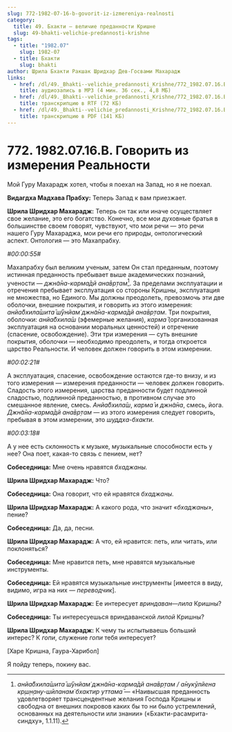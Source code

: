 ```yaml
---
slug: 772-1982-07-16-b-govorit-iz-izmereniya-realnosti
category:
  title: 49. Бхакти — величие преданности Кришне
  slug: 49-bhakti-velichie-predannosti-krishne
tags:
  - title: "1982.07"
    slug: 1982-07
  - title: Бхакти
    slug: bhakti
author: Шрила Бхакти Ракшак Шридхар Дев-Госвами Махарадж
links:
  - href: /dl/49._Bhakti--velichie_predannosti_Krishne/772_1982.07.16.B_SridharMj_Govorit_iz_izmerenija_Realnosti.mp3
    title: аудиозапись в MP3 (4 мин. 36 сек., 4,8 МБ)
  - href: /dl/49._Bhakti--velichie_predannosti_Krishne/772_1982.07.16.B_SridharMj_Govorit_iz_izmerenija_Realnosti.rtf
    title: транскрипцию в RTF (72 КБ)
  - href: /dl/49._Bhakti--velichie_predannosti_Krishne/772_1982.07.16.B_SridharMj_Govorit_iz_izmerenija_Realnosti.pdf
    title: транскрипцию в PDF (141 КБ)
---
```


# 772. 1982.07.16.B. Говорить из измерения Реальности

Мой Гуру Махарадж хотел, чтобы я поехал на Запад, но я не поехал.

**Видагдха Мадхава Прабху:** Теперь Запад к вам приезжает.

**Шрила Шридхар Махарадж:** Теперь он так или иначе осуществляет свое желание, это его богатство. Конечно, все мои духовные братья в большинстве своем говорят, чувствуют, что мои речи — это речи нашего Гуру Махараджа, мои речи его природы, онтологический аспект. Онтология — это Махапрабху.

*#00:00:55#*

Махапрабху был великим ученым, затем Он стал преданным, поэтому истинная преданность пребывает выше академических познаний, учености — *джн̃а̄на-карма̄дй ана̄вр̣там*[^_ftn1]. За пределами эксплуатации и отречения пребывает эксплуатация со стороны Кришны, эксплуатация не множества, но Единого. Мы должны преодолеть, превозмочь эти две оболочки, внешние покрытия, и говорить из этого измерения: *анйа̄бхила̄шита̄ ш́ӯнйам̇ джн̃а̄на-карма̄дй ана̄вр̣там*. Три покрытия, оболочки: *анйа̄бхила̄ш* (эфемерные желания), *карма̄* (организованная эксплуатация на основании моральных ценностей) и отречение (спасение, освобождение). Эти три измерения — суть внешние покрытия, оболочки — необходимо преодолеть, и тогда откроется царство Реальности. И человек должен говорить в этом измерении.

*#00:02:21#*

А эксплуатация, спасение, освобождение остаются где-то внизу, и из того измерения — измерения преданности — человек должен говорить. Сладость этого измерения, царства преданности будет подлинной сладостью, подлинной преданностью, в противном случае это смешанное явление, смесь. *Анйа̄бхила̄ш*, *карма̄* и *джн̃а̄на*, смесь, йога. *Джн̃а̄на-карма̄дй ана̄вр̣там* — из этого измерения следует говорить, пребывая в этом измерении, это *шуддха-бхакти.*

*#00:03:18#*

А у нее есть склонность к музыке, музыкальные способности есть у нее? Она поет, какая-то связь с пением, нет?

**Собеседница:** Мне очень нравятся *бхаджаны.*

**Шрила Шридхар Махарадж:** Что?

**Собеседница:** Она говорит, что ей нравятся *бхаджаны.*

**Шрила Шридхар Махарадж:** А какого рода, что значит «*бхаджаны*», пение?

**Собеседница:** Да, да, песни.

**Шрила Шридхар Махарадж:** А что, ей нравится: петь, или читать, или поклоняться?

**Собеседница:** Мне нравится петь, мне нравятся музыкальные инструменты.

**Собеседница:** Ей нравятся музыкальные инструменты [имеется в виду, видимо, игра на них — *переводчик*].

**Шрила Шридхар Махарадж:** Ее интересует *вриндаван*—*лила* Кришны?

**Собеседница:** Ты интересуешься вриндаванской *лилой* Кришны?

**Шрила Шридхар Махарадж:** К чему ты испытываешь больший интерес? К *гопи*, служение *гопи* тебя интересует?

[Харе Кришна, Гаура-Харибол]

Я пойду теперь, покину вас.



[^_ftn1]: *анйа̄бхила̄шита̄ ш́ӯнйам̇ джн̃а̄на-карма̄дй ана̄вр̣там / а̄нукӯлйена кр̣ш̣н̣ану-шӣланам̇ бхактир уттама̄* — «Наивысшая преданность удовлетворяет трансцендентные желания Господа Кришны и свободна от внешних покровов каких бы то ни было устремлений, основанных на деятельности или знании» («Бхакти-расамрита-синдху», 1.1.11).

